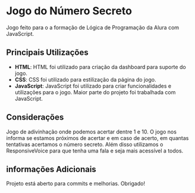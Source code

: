 # Jogo do Número Secreto
Jogo feito para o a formação de Lógica de Programação da Alura com JavaScript.

## Principais Utilizações
* **HTML**: HTML foi utilizado para criação da dashboard para suporte do jogo.
* **CSS**: CSS foi utilizado para estilização da página do jogo.
* **JavaScript**: JavaScript foi utilizado para criar funcionalidades e utilizações para o jogo. Maior parte do projeto foi trabalhada com JavaScript.
  
## Considerações
Jogo de adivinhação onde podemos acertar dentre 1 e 10. O jogo nos informa se estamos próximos de acertar e em caso de acerto, em quantas tentativas acertamos o número secreto.
Além disso utilizamos o ResponsiveVoice para que tenha uma fala e seja mais acessível a todos.

## informações Adicionais
Projeto está aberto para commits e melhorias.
Obrigado!
